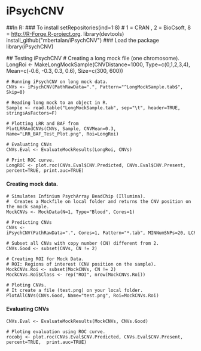 # iPsychCNV

##In R:
### To install
    setRepositories(ind=1:8)
    # 1 = CRAN , 2 = BioCsoft, 8 = http://R-Forge.R-project.org.
    library(devtools)
    install_github("mbertalan/iPsychCNV")
### Load the package
    library(iPsychCNV)

## Testing iPsychCNV
    # Creating a long mock file (one chromosome).
    LongRoi <- MakeLongMockSample(CNVDistance=1000, Type=c(0,1,2,3,4), Mean=c(-0.6, -0.3, 0.3, 0.6), Size=c(300, 600))
    
    # Running iPsychCNV on long mock data.
    CNVs <- iPsychCNV(PathRawData=".", Pattern="^LongMockSample.tab$", Skip=0)

    # Reading long mock to an object in R.
    Sample <- read.table("LongMockSample.tab", sep="\t", header=TRUE, stringsAsFactors=F)
    
    # Plotting LRR and BAF from 
    PlotLRRAndCNVs(CNVs, Sample, CNVMean=0.3, Name="LRR_BAF_Test_Plot.png", Roi=LongRoi)

    # Evaluating CNVs
    CNVs.Eval <- EvaluateMockResults(LongRoi, CNVs)

    # Print ROC curve.
    LongROC <- plot.roc(CNVs.Eval$CNV.Predicted, CNVs.Eval$CNV.Present, percent=TRUE, print.auc=TRUE)

#### Creating mock data.
    # Simulates Infinium PsychArray BeadChip (Illumina).
    #  Creates a Mockfile on local folder and returns the CNV position on the mock sample.
    MockCNVs <- MockData(N=1, Type="Blood", Cores=1)

    # Predicting CNVs
    CNVs <- iPsychCNV(PathRawData=".", Cores=1, Pattern="*.tab", MINNumSNPs=20, LCR=FALSE, MinLength=10, Skip=0)

    # Subset all CNVs with copy number (CN) different from 2.
    CNVs.Good <- subset(CNVs, CN != 2)
    
    # Creating ROI for Mock Data.
    # ROI: Regions of interest (CNV position on the sample). 
    MockCNVs.Roi <- subset(MockCNVs, CN != 2)
    MockCNVs.Roi$Class <- rep("ROI", nrow(MockCNVs.Roi))

    # Ploting CNVs. 
    # It create a file (test.png) on your local folder.
    PlotAllCNVs(CNVs.Good, Name="test.png", Roi=MockCNVs.Roi)
    
#### Evaluating CNVs
    CNVs.Eval <- EvaluateMockResults(MockCNVs, CNVs.Good)

    # Ploting evaluation using ROC curve.  
    rocobj <- plot.roc(CNVs.Eval$CNV.Predicted, CNVs.Eval$CNV.Present, percent=TRUE,  print.auc=TRUE)  

